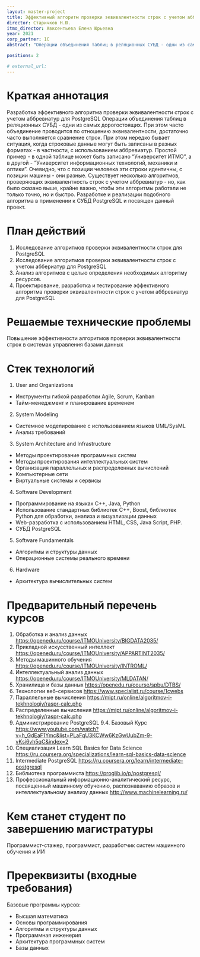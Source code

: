 ```yaml
---
layout: master-project
title: Эффективный алгоритм проверки эквивалентности строк с учетом аббревиатур для PostgreSQL
director: Старичков Н.Ю.
itmo_director: Авксентьева Елена Юрьевна
year: 2021
corp_partner: 1C
abstract: "Операции объединения таблиц в реляционных СУБД - одни из самых дорогостоящих. При этом часто объединение проводится по отношению эквивалентности, достаточно часто выполняется сравнение строк. При этом нередко бывает ситуация, когда строковые данные могут быть записаны в разных форматах - в частности, с использованием аббревиатур. Простой пример - в одной таблице может быть записано “Университет ИТМО”, а в другой - “Университет информационных технологий, механики и оптики”. Очевидно, что с позиции человека эти строки идентичны, с позиции машины - они разные. Существует несколько алгоритмов, проверяющих эквивалентность строк с учетом аббревиатур - но, как было сказано выше, крайне важно, чтобы эти алгоритмы работали не только точно, но и быстро. Разработке и реализации подобного алгоритма в применении к СУБД PostgreSQL и посвящен данный проект."

positions: 2

# external_url:
---
```


# Краткая аннотация
Разработка эффективного алгоритма проверки эквивалентности строк с учетом аббревиатур для PostgreSQL                                                                                            Операции объединения таблиц в реляционных СУБД - одни из самых дорогостоящих. При этом часто объединение проводится по отношению эквивалентности, достаточно часто выполняется сравнение строк. При этом нередко бывает ситуация, когда строковые данные могут быть записаны в разных форматах - в частности, с использованием аббревиатур. Простой пример - в одной таблице может быть записано “Университет ИТМО”, а в другой - “Университет информационных технологий, механики и оптики”. Очевидно, что с позиции человека эти строки идентичны, с позиции машины - они разные. Существует несколько алгоритмов, проверяющих эквивалентность строк с учетом аббревиатур - но, как было сказано выше, крайне важно, чтобы эти алгоритмы работали не только точно, но и быстро. Разработке и реализации подобного алгоритма в применении к СУБД PostgreSQL и посвящен данный проект.


# План действий
1. Исследование алгоритмов проверки эквивалентности строк для PostgreSQL
2. Исследование алгоритмов проверки эквивалентности строк с учетом аббериатур для PostgreSQL
3. Анализ алгоритмов с целью определения необходимых алгоритму ресурсов.
4. Проектирование, разработка и тестирование эффективного алгоритма проверки эквивалентности строк с учетом аббревиатур для PostgreSQL


# Решаемые технические проблемы

Повышение эффективности алгоритмов проверки эквивалентности  строк в системах управления базами данных

# Стек технологий
1. User and Organizations
- Инструменты гибкой разработки Agile, Scrum, Kanban
- Тайм-менеджмент и планирование временем
2. System Modeling
- Системное моделирование с использованием языков UML/SysML
- Анализ требований
3. System Architecture and Infrastructure
- Методы проектирование программных систем
- Методы проектирования интеллектуальных систем
- Организация параллельных и распределенных вычислений
- Компьютерные сети
- Виртуальные системы и сервисы
4. Software Development
- Программирование на языках C++, Java, Python
- Использование стандартных библиотек С++, Boost,  библиотек  Python для обработки, анализа и визуализации данных
- Web-разработка с использованием HTML, CSS, Java Script, PHP.
- СУБД PostgreSQL
5. Software Fundamentals
- Алгоритмы и структуры данных
- Операционные системы реального времени
6. Hardware
- Архитектура вычислительных систем

# Предварительный перечень курсов

1. Обработка и анализ данных https://openedu.ru/course/ITMOUniversity/BIGDATA2035/
2. Прикладной искусственный интеллект https://openedu.ru/course/ITMOUniversity/APPARTINT2035/
3. Методы машинного обучения https://openedu.ru/course/ITMOUniversity/INTROML/
4. Интеллектуальный анализ данных  https://openedu.ru/course/ITMOUniversity/MLDATAN/
5. Хранилища и базы данных   https://openedu.ru/course/spbu/DTBS/
6. Технологии веб-сервисов   https://www.specialist.ru/course/1cwebs
7. Параллельные вычисления  https://mipt.ru/online/algoritmov-i-tekhnologiy/raspr-calc.php
8. Распределенные вычисления  https://mipt.ru/online/algoritmov-i-tekhnologiy/raspr-calc.php
9. Администрирование PostgreSQL 9.4. Базовый Курс https://www.youtube.com/watch?v=h_GdEaF1Ymc&list=PLaFqU3KCWw6KzGwUubZm-9-vKsi6vh5qC&index=2
10. Специализация Learn SQL Basics for Data Science https://ru.coursera.org/specializations/learn-sql-basics-data-science
11. Intermediate PostgreSQL https://ru.coursera.org/learn/intermediate-postgresql
12. Библиотека программиста https://proglib.io/p/postgresql/
13. Профессиональный информационно-аналитический ресурс, посвященный машинному обучению, распознаванию образов и интеллектуальному анализу данных http://www.machinelearning.ru/





# Кем станет студент по завершению магистратуры
Программист-стажер, программист, разработчик систем машинного обучения и ИИ

# Пререквизиты (входные требования)
Базовые программы курсов:

- Высшая математика
- Основы программирования
- Алгоритмы и структуры данных
- Программная инженерия
- Архитектура программных систем
- Базы данных
